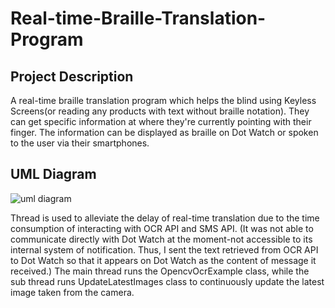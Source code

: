 # Real-time-Braille-Translation-Program
## Project Description
A real-time braille translation program which helps the blind using Keyless Screens(or reading any products with text without braille notation). They can get specific information at where they're currently pointing with their finger. The information can be displayed as braille on Dot Watch or spoken to the user via their smartphones.

## UML Diagram

![uml diagram](https://user-images.githubusercontent.com/68358806/142745130-bb669856-b11a-4d9e-9ae8-d2193b5e7685.jpg)

Thread is used to alleviate the delay of real-time translation due to the time consumption of interacting with OCR API and SMS API. (It was not able to communicate directly with Dot Watch at the moment-not accessible to its internal system of notification. Thus, I sent the text retrieved from OCR API to Dot Watch so that it appears on Dot Watch as the content of message it received.)
The main thread runs the OpencvOcrExample class, while the sub thread runs UpdateLatestImages class to continuously update the latest image taken from the camera.
